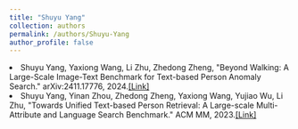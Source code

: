 ```yaml
---
title: "Shuyu Yang"
collection: authors
permalink: /authors/Shuyu-Yang
author_profile: false
---
```

 <li> Shuyu Yang,  Yaxiong Wang,  Li Zhu,  Zhedong Zheng, &quot;Beyond Walking: A Large-Scale Image-Text Benchmark for Text-based Person Anomaly Search.&quot; arXiv:2411.17776, 2024.<a href='https://zdzheng.xyz/publication/Beyond-W2024'>[Link]</a> </li>
 <li> Shuyu Yang,  Yinan Zhou,  Zhedong Zheng,  Yaxiong Wang,  Yujiao Wu,  Li Zhu, &quot;Towards Unified Text-based Person Retrieval: A Large-scale Multi-Attribute and Language Search Benchmark.&quot; ACM MM, 2023.<a href='https://zdzheng.xyz/publication/Towards-2023'>[Link]</a> </li>